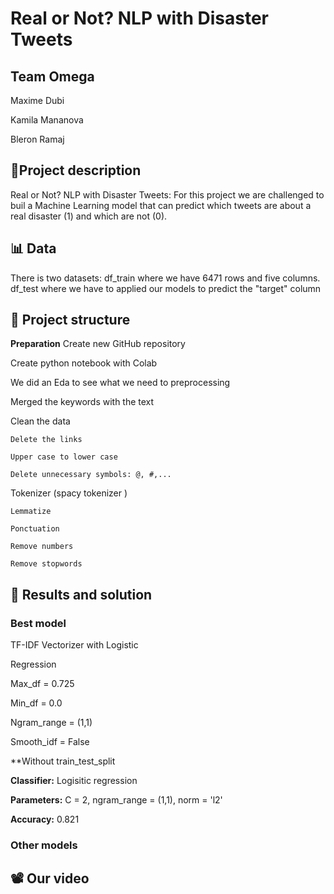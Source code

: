 # Real or Not? NLP with Disaster Tweets
## Team Omega
Maxime Dubi

Kamila Mananova

Bleron Ramaj

## 📑Project description 
Real or Not? NLP with Disaster Tweets: For this project we are challenged to buil a Machine Learning model that can predict which tweets are about a real disaster (1) and which are not (0). 

## 📊 Data 
There is two datasets:
  df_train where we have 6471 rows and five columns.
  df_test where we have to applied our models to predict the "target" column
  
## 🎯 Project structure
**Preparation**
Create new GitHub repository

Create python notebook with Colab

We did an Eda to see what we need to preprocessing

  Merged the keywords with the text
  
  
  Clean the data
  
    Delete the links
    
    Upper case to lower case
    
    Delete unnecessary symbols: @, #,...
    
    
    
  Tokenizer (spacy tokenizer )
  
    Lemmatize
    
    Ponctuation
    
    Remove numbers
    
    Remove stopwords
    


## 🧾 Results and solution

### Best model

TF-IDF Vectorizer with Logistic

Regression

  Max_df = 0.725
  
  Min_df = 0.0
  
  Ngram_range = (1,1)
  
  Smooth_idf = False
  
**Without train_test_split

**Classifier:** Logisitic regression

**Parameters:** C = 2, ngram_range = (1,1), norm = 'l2'

**Accuracy:** 0.821


### Other models

## 📽️ Our video 
